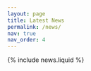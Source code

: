 ```yaml
---
layout: page
title: Latest News
permalink: /news/
nav: true
nav_order: 4
---
```


{% include news.liquid %}
